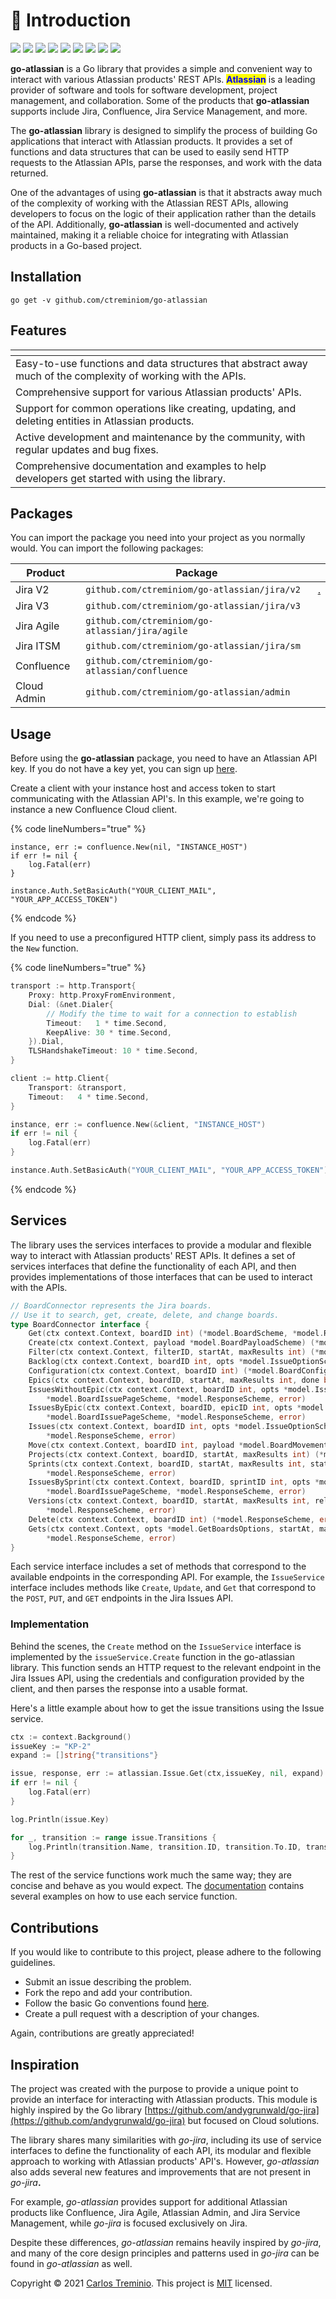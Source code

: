 # 📑 Introduction

[![](https://img.shields.io/github/v/release/ctreminiom/go-atlassian)](https://github.com/ctreminiom/go-atlassian/releases/latest) [![](https://pkg.go.dev/badge/github.com/ctreminiom/go-atlassian?utm\_source=godoc)](https://pkg.go.dev/github.com/ctreminiom/go-atlassian) [![](https://goreportcard.com/badge/ctreminiom/go-atlassian)](https://goreportcard.com/report/github.com/ctreminiom/go-atlassian) [![](https://app.fossa.com/api/projects/git%2Bgithub.com%2Fctreminiom%2Fgo-atlassian.svg?type=shield)](https://app.fossa.com/projects/git%2Bgithub.com%2Fctreminiom%2Fgo-atlassian?ref=badge\_shield) [![](https://codecov.io/gh/ctreminiom/go-atlassian/branch/main/graph/badge.svg?token=G0KPNMTIRV)](https://codecov.io/gh/ctreminiom/go-atlassian) [![](https://app.codacy.com/project/badge/Grade/fe5c1b3c9fd64f84989ae51c42803456)](https://www.codacy.com/gh/ctreminiom/go-atlassian/dashboard?utm\_source=github.com\&utm\_medium=referral\&utm\_content=ctreminiom/go-atlassian\&utm\_campaign=Badge\_Grade) [![](https://img.shields.io/badge/license-MIT-blue.svg)](https://github.com/ctreminiom/go-atlassian/blob/master/LICENSE)  [![](https://img.shields.io/badge/%F0%9F%92%A1%20go-documentation-00ACD7.svg?style=flat)](https://docs.go-atlassian.io/) [![](https://bestpractices.coreinfrastructure.org/projects/4861/badge)](https://bestpractices.coreinfrastructure.org/projects/4861)

**go-atlassian** is a Go library that provides a simple and convenient way to interact with various Atlassian products' REST APIs. <mark style="color:blue;">**Atlassian**</mark> is a leading provider of software and tools for software development, project management, and collaboration. Some of the products that **go-atlassian** supports include Jira, Confluence, Jira Service Management, and more.

The **go-atlassian** library is designed to simplify the process of building Go applications that interact with Atlassian products. It provides a set of functions and data structures that can be used to easily send HTTP requests to the Atlassian APIs, parse the responses, and work with the data returned.&#x20;

One of the advantages of using **go-atlassian** is that it abstracts away much of the complexity of working with the Atlassian REST APIs, allowing developers to focus on the logic of their application rather than the details of the API. Additionally, **go-atlassian** is well-documented and actively maintained, making it a reliable choice for integrating with Atlassian products in a Go-based project.

## Installation

```
go get -v github.com/ctreminiom/go-atlassian
```

## Features

<table data-column-title-hidden data-view="cards"><thead><tr><th></th></tr></thead><tbody><tr><td>Easy-to-use functions and data structures that abstract away much of the complexity of working with the APIs.</td></tr><tr><td>Comprehensive support for various Atlassian products' APIs.</td></tr><tr><td>Support for common operations like creating, updating, and deleting entities in Atlassian products.</td></tr><tr><td>Active development and maintenance by the community, with regular updates and bug fixes.</td></tr><tr><td>Comprehensive documentation and examples to help developers get started with using the library.</td></tr></tbody></table>

## Packages

You can import the package you need into your project as you normally would. You can import the following packages:

<table><thead><tr><th>Product</th><th>Package</th><th data-type="content-ref"></th></tr></thead><tbody><tr><td>Jira V2</td><td><code>github.com/ctreminiom/go-atlassian/jira/v2</code></td><td><a href="./">.</a></td></tr><tr><td>Jira V3</td><td><code>github.com/ctreminiom/go-atlassian/jira/v3</code></td><td></td></tr><tr><td>Jira Agile</td><td><code>github.com/ctreminiom/go-atlassian/jira/agile</code></td><td></td></tr><tr><td>Jira ITSM</td><td><code>github.com/ctreminiom/go-atlassian/jira/sm</code></td><td></td></tr><tr><td>Confluence</td><td><code>github.com/ctreminiom/go-atlassian/confluence</code></td><td></td></tr><tr><td>Cloud Admin</td><td><code>github.com/ctreminiom/go-atlassian/admin</code></td><td></td></tr></tbody></table>

## Usage

Before using the **go-atlassian** package, you need to have an Atlassian API key. If you do not have a key yet, you can sign up [here](https://support.atlassian.com/atlassian-account/docs/manage-api-tokens-for-your-atlassian-account/).&#x20;

Create a client with your instance host and access token to start communicating with the Atlassian API's. In this example, we're going to instance a new Confluence Cloud client.

{% code lineNumbers="true" %}
```
instance, err := confluence.New(nil, "INSTANCE_HOST")
if err != nil {
    log.Fatal(err)
}

instance.Auth.SetBasicAuth("YOUR_CLIENT_MAIL", "YOUR_APP_ACCESS_TOKEN")
```
{% endcode %}

If you need to use a preconfigured HTTP client, simply pass its address to the `New` function.

{% code lineNumbers="true" %}
```go
transport := http.Transport{
	Proxy: http.ProxyFromEnvironment,
	Dial: (&net.Dialer{
		// Modify the time to wait for a connection to establish
		Timeout:   1 * time.Second,
		KeepAlive: 30 * time.Second,
	}).Dial,
	TLSHandshakeTimeout: 10 * time.Second,
}

client := http.Client{
	Transport: &transport,
	Timeout:   4 * time.Second,
}

instance, err := confluence.New(&client, "INSTANCE_HOST")
if err != nil {
	log.Fatal(err)
}

instance.Auth.SetBasicAuth("YOUR_CLIENT_MAIL", "YOUR_APP_ACCESS_TOKEN")
```
{% endcode %}

## Services

The library uses the services interfaces to provide a modular and flexible way to interact with Atlassian products' REST APIs. It defines a set of services interfaces that define the functionality of each API, and then provides implementations of those interfaces that can be used to interact with the APIs.

```go
// BoardConnector represents the Jira boards.
// Use it to search, get, create, delete, and change boards.
type BoardConnector interface {
	Get(ctx context.Context, boardID int) (*model.BoardScheme, *model.ResponseScheme, error)
	Create(ctx context.Context, payload *model.BoardPayloadScheme) (*model.BoardScheme, *model.ResponseScheme, error)
	Filter(ctx context.Context, filterID, startAt, maxResults int) (*model.BoardPageScheme, *model.ResponseScheme, error)
	Backlog(ctx context.Context, boardID int, opts *model.IssueOptionScheme, startAt, maxResults int) (*model.BoardIssuePageScheme, *model.ResponseScheme, error)
	Configuration(ctx context.Context, boardID int) (*model.BoardConfigurationScheme, *model.ResponseScheme, error)
	Epics(ctx context.Context, boardID, startAt, maxResults int, done bool) (*model.BoardEpicPageScheme, *model.ResponseScheme, error)
	IssuesWithoutEpic(ctx context.Context, boardID int, opts *model.IssueOptionScheme, startAt, maxResults int) (
		*model.BoardIssuePageScheme, *model.ResponseScheme, error)
	IssuesByEpic(ctx context.Context, boardID, epicID int, opts *model.IssueOptionScheme, startAt, maxResults int) (
		*model.BoardIssuePageScheme, *model.ResponseScheme, error)
	Issues(ctx context.Context, boardID int, opts *model.IssueOptionScheme, startAt, maxResults int) (*model.BoardIssuePageScheme,
		*model.ResponseScheme, error)
	Move(ctx context.Context, boardID int, payload *model.BoardMovementPayloadScheme) (*model.ResponseScheme, error)
	Projects(ctx context.Context, boardID, startAt, maxResults int) (*model.BoardProjectPageScheme, *model.ResponseScheme, error)
	Sprints(ctx context.Context, boardID, startAt, maxResults int, states []string) (*model.BoardSprintPageScheme,
		*model.ResponseScheme, error)
	IssuesBySprint(ctx context.Context, boardID, sprintID int, opts *model.IssueOptionScheme, startAt, maxResults int) (
		*model.BoardIssuePageScheme, *model.ResponseScheme, error)
	Versions(ctx context.Context, boardID, startAt, maxResults int, released bool) (*model.BoardVersionPageScheme,
		*model.ResponseScheme, error)
	Delete(ctx context.Context, boardID int) (*model.ResponseScheme, error)
	Gets(ctx context.Context, opts *model.GetBoardsOptions, startAt, maxResults int) (*model.BoardPageScheme,
		*model.ResponseScheme, error)
}
```

Each service interface includes a set of methods that correspond to the available endpoints in the corresponding API. For example, the `IssueService` interface includes methods like `Create`, `Update`, and `Get` that correspond to the `POST`, `PUT`, and `GET` endpoints in the Jira Issues API.

### Implementation

Behind the scenes, the `Create` method on the `IssueService` interface is implemented by the `issueService.Create` function in the go-atlassian library. This function sends an HTTP request to the relevant endpoint in the Jira Issues API, using the credentials and configuration provided by the client, and then parses the response into a usable format.

Here's a little example about how to get the issue transitions using the Issue service.

```go
ctx := context.Background()
issueKey := "KP-2"
expand := []string{"transitions"}

issue, response, err := atlassian.Issue.Get(ctx,issueKey, nil, expand)
if err != nil {
	log.Fatal(err)
}

log.Println(issue.Key)

for _, transition := range issue.Transitions {
	log.Println(transition.Name, transition.ID, transition.To.ID, transition.HasScreen)
}
```

The rest of the service functions work much the same way; they are concise and behave as you would expect. The [documentation](https://docs.go-atlassian.io/) contains several examples on how to use each service function.

## Contributions

If you would like to contribute to this project, please adhere to the following guidelines.

* Submit an issue describing the problem.
* Fork the repo and add your contribution.
* Follow the basic Go conventions found [here](https://github.com/golang/go/wiki/CodeReviewComments).
* Create a pull request with a description of your changes.

Again, contributions are greatly appreciated!

## Inspiration

The project was created with the purpose to provide a unique point to provide an interface for interacting with Atlassian products. This module is highly inspired by the Go library [https://github.com/andygrunwald/go-jira](https://github.com/andygrunwald/go-jira) but focused on Cloud solutions.

The library shares many similarities with _go-jira_, including its use of service interfaces to define the functionality of each API, its modular and flexible approach to working with Atlassian products' API's. However, _go-atlassian_ also adds several new features and improvements that are not present in _go-jira_**.**

For example, _go-atlassian_ provides support for additional Atlassian products like Confluence, Jira Agile, Atlassian Admin, and Jira Service Management, while _go-jira_ is focused exclusively on Jira.&#x20;

Despite these differences, _go-atlassian_ remains heavily inspired by _go-jira_, and many of the core design principles and patterns used in _go-jira_ can be found in _go-atlassian_ as well.

Copyright © 2021 [Carlos Treminio](https://github.com/ctreminiom). This project is [MIT](https://opensource.org/licenses/MIT) licensed.
